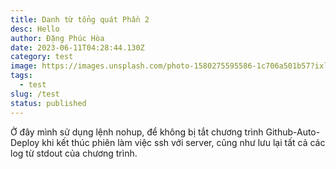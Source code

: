 ```yaml
---
title: Danh từ tổng quát Phần 2
desc: Hello
author: Đặng Phúc Hòa
date: 2023-06-11T04:28:44.130Z
category: test
image: https://images.unsplash.com/photo-1580275595586-1c706a501b57?ixlib=rb-4.0.3&ixid=M3wxMjA3fDB8MHxwaG90by1wYWdlfHx8fGVufDB8fHx8fA%3D%3D&auto=format&fit=crop&w=1332&q=80
tags:
  - test
slug: /test
status: published
---
```

Ở đây mình sử dụng lệnh nohup, để không bị tắt chương trình Github-Auto-Deploy khi kết thúc phiên làm việc ssh với server, cũng như lưu lại tất cả các log từ stdout của chương trình.